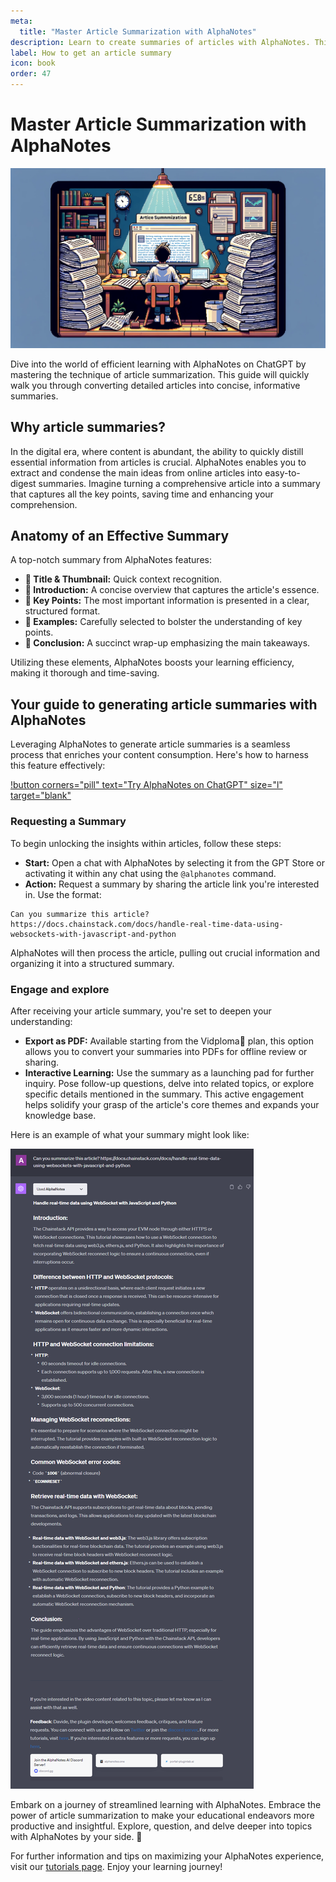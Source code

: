 ```yaml
---
meta:
  title: "Master Article Summarization with AlphaNotes"
description: Learn to create summaries of articles with AlphaNotes. This tutorial shows you how to turn extensive articles into concise summaries for enhanced learning.
label: How to get an article summary
icon: book
order: 47
---
```


# Master Article Summarization with AlphaNotes

![](../../resources/article-summary-banner.png)

Dive into the world of efficient learning with AlphaNotes on ChatGPT by mastering the technique of article summarization. This guide will quickly walk you through converting detailed articles into concise, informative summaries.

## Why article summaries?

In the digital era, where content is abundant, the ability to quickly distill essential information from articles is crucial. AlphaNotes enables you to extract and condense the main ideas from online articles into easy-to-digest summaries. Imagine turning a comprehensive article into a summary that captures all the key points, saving time and enhancing your comprehension.

## Anatomy of an Effective Summary

A top-notch summary from AlphaNotes features:

- **📌 Title & Thumbnail:** Quick context recognition.
- **📌 Introduction:** A concise overview that captures the article's essence.
- **📌 Key Points:** The most important information is presented in a clear, structured format.
- **📌 Examples:** Carefully selected to bolster the understanding of key points.
- **📌 Conclusion:** A succinct wrap-up emphasizing the main takeaways.

Utilizing these elements, AlphaNotes boosts your learning efficiency, making it thorough and time-saving.

## Your guide to generating article summaries with AlphaNotes

Leveraging AlphaNotes to generate article summaries is a seamless process that enriches your content consumption. Here's how to harness this feature effectively:

[!button corners="pill" text="Try AlphaNotes on ChatGPT" size="l" target="blank"](https://chat.openai.com/g/g-ZdfrSRAyo-alphanotes-gpt)

### Requesting a Summary

To begin unlocking the insights within articles, follow these steps:

- **Start:** Open a chat with AlphaNotes by selecting it from the GPT Store or activating it within any chat using the `@alphanotes` command.
- **Action:** Request a summary by sharing the article link you're interested in. Use the format:

```
Can you summarize this article? https://docs.chainstack.com/docs/handle-real-time-data-using-websockets-with-javascript-and-python
```

AlphaNotes will then process the article, pulling out crucial information and organizing it into a structured summary.

### Engage and explore

After receiving your article summary, you're set to deepen your understanding:

- **Export as PDF:** Available starting from the Vidploma🎥 plan, this option allows you to convert your summaries into PDFs for offline review or sharing.
- **Interactive Learning:** Use the summary as a launching pad for further inquiry. Pose follow-up questions, delve into related topics, or explore specific details mentioned in the summary. This active engagement helps solidify your grasp of the article's core themes and expands your knowledge base.

Here is an example of what your summary might look like:

![](../../resources/article-summary.png)

Embark on a journey of streamlined learning with AlphaNotes. Embrace the power of article summarization to make your educational endeavors more productive and insightful. Explore, question, and delve deeper into topics with AlphaNotes by your side. 🚀

For further information and tips on maximizing your AlphaNotes experience, visit our [tutorials page](https://www.alphanotes.one/tutorials). Enjoy your learning journey!
